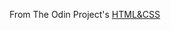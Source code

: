 From The Odin Project's [HTML&CSS](http://www.theodinproject.com/courses/web-development-101/lessons/html-css)


